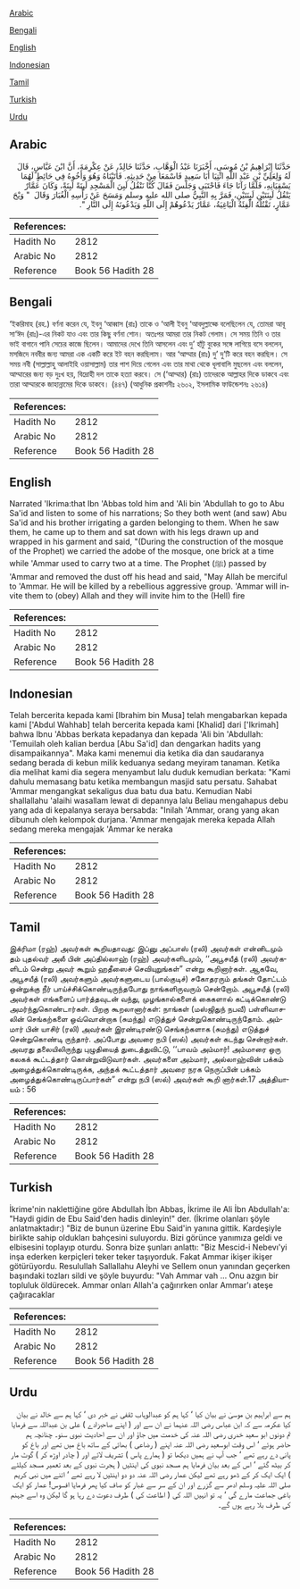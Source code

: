 [Arabic](#arabic)

[Bengali](#bengali)

[English](#english)

[Indonesian](#indonesian)

[Tamil](#tamil)

[Turkish](#turkish)

[Urdu](#urdu)

## Arabic


<div dir="rtl" lang="ar" style={{fontSize:'larger',backgroundColor:'#f8f9fa',padding:20}}>
حَدَّثَنَا إِبْرَاهِيمُ بْنُ مُوسَى، أَخْبَرَنَا عَبْدُ الْوَهَّابِ، حَدَّثَنَا خَالِدٌ، عَنْ عِكْرِمَةَ، أَنَّ ابْنَ عَبَّاسٍ، قَالَ لَهُ وَلِعَلِيِّ بْنِ عَبْدِ اللَّهِ ائْتِيَا أَبَا سَعِيدٍ فَاسْمَعَا مِنْ حَدِيثِهِ‏.‏ فَأَتَيْنَاهُ وَهُوَ وَأَخُوهُ فِي حَائِطٍ لَهُمَا يَسْقِيَانِهِ، فَلَمَّا رَآنَا جَاءَ فَاحْتَبَى وَجَلَسَ فَقَالَ كُنَّا نَنْقُلُ لَبِنَ الْمَسْجِدِ لَبِنَةً لَبِنَةً، وَكَانَ عَمَّارٌ يَنْقُلُ لَبِنَتَيْنِ لَبِنَتَيْنِ، فَمَرَّ بِهِ النَّبِيُّ صلى الله عليه وسلم وَمَسَحَ عَنْ رَأْسِهِ الْغُبَارَ وَقَالَ ‏ "‏ وَيْحَ عَمَّارٍ، تَقْتُلُهُ الْفِئَةُ الْبَاغِيَةُ، عَمَّارٌ يَدْعُوهُمْ إِلَى اللَّهِ وَيَدْعُونَهُ إِلَى النَّارِ ‏"‏‏.‏
</div>
<div style={{backgroundColor:'#f8f9fa',padding:20, marginBottom: 10}}><table> <thead> <tr> <th>References:</th> <th></th> </tr> </thead> <tbody><tr><td>Hadith No</td><td>2812</td></tr><tr><td>Arabic No</td><td>2812</td></tr><tr><td>Reference</td><td>Book 56 Hadith 28</td></tr></tbody></table></div>

## Bengali


<div dir="ltr" lang="bn" style={{fontSize:'larger',backgroundColor:'#f8f9fa',padding:20}}>
‘ইকরিমাহ (রহ.) বর্ণনা করেন যে, ইবনু ‘আব্বাস (রাঃ) তাকে ও ‘আলী ইবনু ‘আবদুল্লাহ্কে বলেছিলেন যে, তোমরা আবূ সা‘ঈদ (রাঃ)-এর নিকট যাও এবং তার কিছু বর্ণনা শোন। অতঃপর আমরা তার নিকট গেলাম। সে সময় তিনি ও তার ভাই বাগানে পানি সেচের কাজে ছিলেন। আমাদের দেখে তিনি আসলেন এবং দু’ হাঁটু বুকের সঙ্গে লাগিয়ে বসে বললেন, মসজিদে নববীর জন্য আমরা এক একটি করে ইট বহন করছিলাম। আর ‘আম্মার (রাঃ) দু’ দু’টি করে বহন করছিল। সে সময় নবী (সাল্লাল্লাহু আলাইহি ওয়াসাল্লাম) তার পাশ দিয়ে গেলেন এবং তার মাথা থেকে ধূলাবালি মুছলেন এবং বললেন, আম্মারের জন্য বড় দুঃখ হয়, বিদ্রোহী দল তাকে হত্যা করবে। সে (‘আম্মার) (রাঃ) তাদেরকে আল্লাহর দিকে ডাকবে এবং তারা আম্মারকে জাহান্নামের দিকে ডাকবে। (৪৪৭) (আধুনিক প্রকাশনীঃ ২৬০২, ইসলামিক ফাউন্ডেশনঃ ২৬১৪)
</div>
<div style={{backgroundColor:'#f8f9fa',padding:20, marginBottom: 10}}><table> <thead> <tr> <th>References:</th> <th></th> </tr> </thead> <tbody><tr><td>Hadith No</td><td>2812</td></tr><tr><td>Arabic No</td><td>2812</td></tr><tr><td>Reference</td><td>Book 56 Hadith 28</td></tr></tbody></table></div>

## English


<div dir="ltr" lang="en" style={{fontSize:'larger',backgroundColor:'#f8f9fa',padding:20}}>
Narrated 'Ikrima:that Ibn 'Abbas told him and 'Ali bin 'Abdullah to go to Abu Sa'id and listen to some of his narrations; So they both went (and saw) Abu Sa'id and his brother irrigating a garden belonging to them. When he saw them, he came up to them and sat down with his legs drawn up and wrapped in his garment and said, "(During the construction of the mosque of the Prophet) we carried the adobe of the mosque, one brick at a time while 'Ammar used to carry two at a time. The Prophet (ﷺ) passed by 'Ammar and removed the dust off his head and said, "May Allah be merciful to 'Ammar. He will be killed by a rebellious aggressive group. 'Ammar will invite them to (obey) Allah and they will invite him to the (Hell) fire
</div>
<div style={{backgroundColor:'#f8f9fa',padding:20, marginBottom: 10}}><table> <thead> <tr> <th>References:</th> <th></th> </tr> </thead> <tbody><tr><td>Hadith No</td><td>2812</td></tr><tr><td>Arabic No</td><td>2812</td></tr><tr><td>Reference</td><td>Book 56 Hadith 28</td></tr></tbody></table></div>

## Indonesian


<div dir="ltr" lang="id" style={{fontSize:'larger',backgroundColor:'#f8f9fa',padding:20}}>
Telah bercerita kepada kami [Ibrahim bin Musa] telah mengabarkan kepada kami ['Abdul Wahhab] telah bercerita kepada kami [Khalid] dari ['Ikrimah] bahwa Ibnu 'Abbas berkata kepadanya dan kepada 'Ali bin 'Abdullah: 'Temuilah oleh kalian berdua [Abu Sa'id] dan dengarkan hadits yang disampaikannya". Maka kami menemui dia ketika dia dan saudaranya sedang berada di kebun milik keduanya sedang meyiram tanaman. Ketika dia melihat kami dia segera menyambut lalu duduk kemudian berkata: "Kami dahulu memasang batu ketika membangun masjid satu persatu. Sahabat 'Ammar mengangkat sekaligus dua batu dua batu. Kemudian Nabi shallallahu 'alaihi wasallam lewat di depannya lalu Beliau mengahapus debu yang ada di kepalanya seraya bersabda: "Inilah 'Ammar, orang yang akan dibunuh oleh kelompok durjana. 'Ammar mengajak mereka kepada Allah sedang mereka mengajak 'Ammar ke neraka
</div>
<div style={{backgroundColor:'#f8f9fa',padding:20, marginBottom: 10}}><table> <thead> <tr> <th>References:</th> <th></th> </tr> </thead> <tbody><tr><td>Hadith No</td><td>2812</td></tr><tr><td>Arabic No</td><td>2812</td></tr><tr><td>Reference</td><td>Book 56 Hadith 28</td></tr></tbody></table></div>

## Tamil


<div dir="ltr" lang="ta" style={{fontSize:'larger',backgroundColor:'#f8f9fa',padding:20}}>
இக்ரிமா (ரஹ்) அவர்கள் கூறியதாவது: இப்னு அப்பாஸ் (ரலி) அவர்கள் என்னிடமும் தம் புதல்வர் அலீ பின் அப்தில்லாஹ் (ரஹ்) அவர்களிடமும், ‘‘அபூசயீத் (ரலி) அவர்களிடம் சென்று அவர் கூறும் ஹதீஸைச் செவியுறுங்கள்” என்று கூறினார்கள். ஆகவே, அபூசயீத் (ரலி) அவர்களும் அவர்களுடைய (பால்குடிச்) சகோதரரும் தங்கள் தோட்டம் ஒன்றுக்கு நீர் பாய்ச்சிக்கொண்டிருந்தபோது நாங்களிருவரும் சென்றோம். அபூசயீத் (ரலி) அவர்கள் எங்களைப் பார்த்தவுடன் வந்து, முழங்கால்களைக் கைகளால் கட்டிக்கொண்டு அமர்ந்துகொண்டார்கள். பிறகு கூறலானார்கள்: நாங்கள் (மஸ்ஜிதுந் நபவீ) பள்ளிவாசலின் செங்கற்களை ஒவ்வொன்றாக (சுமந்து) எடுத்துச் சென்றுகொண்டிருந்தோம். அம்மார் பின் யாசிர் (ரலி) அவர்கள் இரண்டிரண்டு செங்கற்களாக (சுமந்து) எடுத்துச் சென்றுகொண்டி ருந்தார். அப்போது அவரை நபி (ஸல்) அவர்கள் கடந்து சென்றார்கள். அவரது தலையிலிருந்து புழுதியைத் துடைத்துவிட்டு, ‘‘பாவம் அம்மார்! அம்மாரை ஒரு கலகக் கூட்டத்தார் கொன்றுவிடுவார்கள். அவர்களை அம்மார், அல்லாஹ்வின் பக்கம் அழைத்துக்கொண்டிருக்க, அந்தக் கூட்டத்தார் அவரை நரக நெருப்பின் பக்கம் அழைத்துக்கொண்டிருப்பார்கள்” என்று நபி (ஸல்) அவர்கள் கூறி னார்கள்.17 அத்தியாயம் : 56
</div>
<div style={{backgroundColor:'#f8f9fa',padding:20, marginBottom: 10}}><table> <thead> <tr> <th>References:</th> <th></th> </tr> </thead> <tbody><tr><td>Hadith No</td><td>2812</td></tr><tr><td>Arabic No</td><td>2812</td></tr><tr><td>Reference</td><td>Book 56 Hadith 28</td></tr></tbody></table></div>

## Turkish


<div dir="ltr" lang="tr" style={{fontSize:'larger',backgroundColor:'#f8f9fa',padding:20}}>
İkrime'nin naklettiğine göre Abdullah İbn Abbas, İkrime ile Ali İbn Abdullah'a: "Haydi gidin de Ebu Said'den hadis dinleyin!" der. (İkrime olanları şöyle anlatmaktadır:) "Biz de bunun üzerine Ebu Said'in yanına gittik. Kardeşiyle birlikte sahip oldukları bahçesini suluyordu. Bizi görünce yanımıza geldi ve elbisesini toplayıp oturdu. Sonra bize şunları anlattı: "Biz Mescid-i Nebevı'yi inşa ederken kerpiçleri teker teker taşıyorduk. Fakat Ammar ikişer ikişer götürüyordu. Resulullah Sallallahu Aleyhi ve Sellem onun yanından geçerken başındaki tozları sildi ve şöyle buyurdu: "Vah Ammar vah ... Onu azgın bir topluluk öldürecek. Ammar onları Allah'a çağırırken onlar Ammar'ı ateşe çağıracaklar
</div>
<div style={{backgroundColor:'#f8f9fa',padding:20, marginBottom: 10}}><table> <thead> <tr> <th>References:</th> <th></th> </tr> </thead> <tbody><tr><td>Hadith No</td><td>2812</td></tr><tr><td>Arabic No</td><td>2812</td></tr><tr><td>Reference</td><td>Book 56 Hadith 28</td></tr></tbody></table></div>

## Urdu


<div dir="rtl" lang="ur" style={{fontSize:'larger',backgroundColor:'#f8f9fa',padding:20}}>
ہم سے ابراہیم بن موسیٰ نے بیان کیا ‘ کہا ہم کو عبدالوہاب ثقفی نے خبر دی ‘ کہا ہم سے خالد نے بیان کیا عکرمہ سے کہ ابن عباس رضی اللہ عنہما نے ان سے اور ( اپنے صاحبزادے ) علی بن عبداللہ سے فرمایا تم دونوں ابو سعید خدری رضی اللہ عنہ کی خدمت میں جاؤ اور ان سے احادیث نبوی سنو۔ چنانچہ ہم حاضر ہوئے ‘ اس وقت ابوسعید رضی اللہ عنہ اپنے ( رضاعی ) بھائی کے ساتھ باغ میں تھے اور باغ کو پانی دے رہے تھے ‘ جب آپ نے ہمیں دیکھا تو ( ہمارے پاس ) تشریف لائے اور ( چادر اوڑھ کر ) گوٹ مار کر بیٹھ گئے ‘ اس کے بعد بیان فرمایا ہم مسجد نبوی کی اینٹیں ( ہجرت نبوی کے بعد تعمیر مسجد کیلئے ) ایک ایک کر کے ڈھو رہے تھے لیکن عمار رضی اللہ عنہ دو دو اینٹیں لا رہے تھے ‘ اتنے میں نبی کریم صلی اللہ علیہ وسلم ادھر سے گزرے اور ان کے سر سے غبار کو صاف کیا پھر فرمایا افسوس! عمار کو ایک باغی جماعت مارے گی ‘ یہ تو انہیں اللہ کی ( اطاعت کی ) طرف دعوت دے رہا ہو گا لیکن وہ اسے جہنم کی طرف بلا رہے ہوں گے۔
</div>
<div style={{backgroundColor:'#f8f9fa',padding:20, marginBottom: 10}}><table> <thead> <tr> <th>References:</th> <th></th> </tr> </thead> <tbody><tr><td>Hadith No</td><td>2812</td></tr><tr><td>Arabic No</td><td>2812</td></tr><tr><td>Reference</td><td>Book 56 Hadith 28</td></tr></tbody></table></div>